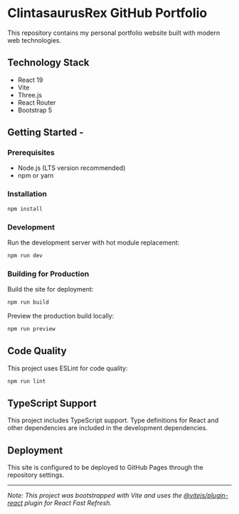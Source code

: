 # ClintasaurusRex GitHub Portfolio

This repository contains my personal portfolio website built with modern web technologies.

## Technology Stack

- React 19
- Vite
- Three.js
- React Router
- Bootstrap 5

## Getting Started -

### Prerequisites

- Node.js (LTS version recommended)
- npm or yarn

### Installation

```bash
npm install
```

### Development

Run the development server with hot module replacement:

```bash
npm run dev
```

### Building for Production

Build the site for deployment:

```bash
npm run build
```

Preview the production build locally:

```bash
npm run preview
```

## Code Quality

This project uses ESLint for code quality:

```bash
npm run lint
```

## TypeScript Support

This project includes TypeScript support. Type definitions for React and other dependencies are included in the development dependencies.

## Deployment

This site is configured to be deployed to GitHub Pages through the repository settings.

---

_Note: This project was bootstrapped with Vite and uses the [@vitejs/plugin-react](https://github.com/vitejs/vite-plugin-react/blob/main/packages/plugin-react/README.md) plugin for React Fast Refresh._
